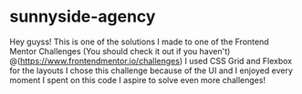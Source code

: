# sunnyside-agency
Hey guyss!
This is one of the solutions I made to one of the Frontend Mentor Challenges (You should check it out if you haven't) @(https://www.frontendmentor.io/challenges)
I used CSS Grid and Flexbox for the layouts 
I chose this challenge because of the UI and I enjoyed every moment I spent on this code
I aspire to solve even more challenges!
